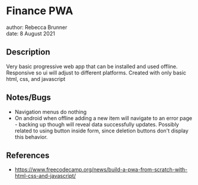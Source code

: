 # Finance PWA

author: Rebecca Brunner
<br>
date: 8 August 2021

## Description

Very basic progressive web app that can be installed and used offline.  Responsive so ui will adjust to different platforms.  Created with only basic html, css, and javascript

## Notes/Bugs

- Navigation menus do nothing
- On android when offline adding a new item will navigate to an error page - backing up though will reveal data successfully updates.  Possibly related to using button inside form, since deletion buttons don't display this behavior.

## References

- https://www.freecodecamp.org/news/build-a-pwa-from-scratch-with-html-css-and-javascript/
